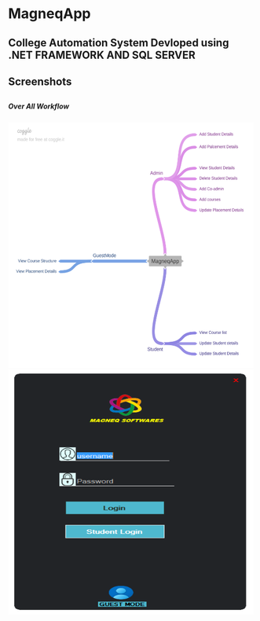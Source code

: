 # MagneqApp
## College Automation System Devloped using .NET FRAMEWORK AND SQL SERVER

## Screenshots
## <h5>Over All Workflow</h5>
<img src="images/MagneqApp.png" width=500px height=500px><br>
<img src="images/1.png" width=500px height=500px><br>
